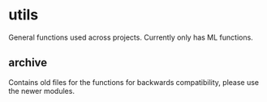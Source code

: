 # utils
General functions used across projects. Currently only has ML functions.

## archive
Contains old files for the functions for backwards compatibility, please use the newer modules.